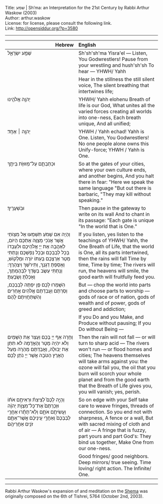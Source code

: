 <html>
<head></head>
<body>
Title: שמע | Sh’ma: an Interpretation for the 21st Century by Rabbi Arthur Waskow (2003)<br />
Author: arthur.waskow<br />
License: for license, please consult the following link.<br />
Link: <a href="http://opensiddur.org/?p=3580">http://opensiddur.org/?p=3580</a>
<p />
<hr />

<table style="margin-left: auto;margin-right: auto;" class="draggable">
<thead><tr><th id="x" style="text-align: right;">Hebrew</th><th style="text-align: left;">English</th></tr></thead>
<tbody>
<tr>
<td style="vertical-align:top;" width="46%">
<div class="liturgy"><span lang="he">
שְׁמַ֖ע יִשְׂרָאֵ֑ל
</span></div>
 </td>
  
 <td style="vertical-align:top;" width="53%">
<div class="english">
Sh'sh'sh'ma Yisra'el —
Listen, You Godwrestlers!
Pause from your wrestling and hush'sh'sh
To hear —
YHWH/ Yahh
</div></td>
</tr>


<tr>
 <td style="vertical-align:top;" width="46%">
 <div class="liturgy"><span lang="he">
 
</span></div>
 </td>
  
 <td style="vertical-align:top;" width="53%">
<div class="english">
Hear in the stillness the still silent voice,
The silent breathing that intertwines life;
</div></td>
</tr>


<tr>
 <td style="vertical-align:top;" width="46%">
 <div class="liturgy"><span lang="he">
 יְהוָ֥ה אֱלֹהֵ֖ינוּ 
</span></div>
 </td>
  
 <td style="vertical-align:top;" width="53%">
<div class="english">
YHWH/ Yahh elohenu
Breath of life is our God,
What unites all the varied
forces creating
all worlds into one-ness,
Each breath unique,
And all unified;
</div></td>
</tr>


<tr>
 <td style="vertical-align:top;" width="46%">
 <div class="liturgy"><span lang="he">
יְהוָ֥ה ׀ אֶחָֽד׃
</span></div>
 </td>
  
 <td style="vertical-align:top;" width="53%">
<div class="english">
YHWH / Yahh echad!
Yahh is One.
Listen, You Godwrestlers!
No one people alone
owns
this Unify-force;
YHWH / Yahh is One.
</div></td>
</tr>


<tr>
 <td style="vertical-align:top;" width="46%">
 <div class="liturgy"><span lang="he">
וּכְתַבְתָּ֛ם עַל־מְזוּזֹ֥ת בֵּיתֶ֖ךָ 
</span></div>
 </td>
  
 <td style="vertical-align:top;" width="53%">
<div class="english">
So at the gates of your cities,
where your own culture ends,
and another begins,
And you halt there in fear:
"Here we speak the same language
"But out there is barbaric,
"They may kill without speaking."
</div></td>
</tr>


<tr>
 <td style="vertical-align:top;" width="46%">
 <div class="liturgy"><span lang="he">
וּבִשְׁעָרֶֽיךָ׃
</span></div>
 </td>
  
 <td style="vertical-align:top;" width="53%">
<div class="english">
Then pause in the gateway to write on its wall
And to chant in its passage:
"Each gate is unique
"In the world that is One."
</div></td>
</tr>


<tr>
 <td style="vertical-align:top;" width="46%">
 <div class="liturgy"><span lang="he">
וְהָיָה אִם שָׁמֹעַ תִּשְׁמְעוּ 
אֶל מִצְוֺתַי 
אֲשֶׁר אָנֹכִי מְצַוֶּה אֶתְכֶם הַיּוֹם, 
לְאַהֲבָה אֶת יְיָ אֱלֹהֵיכֶם 
וּלְעָבְדוֹ בְּכָל לְבַבְכֶם וּבְכָל נַפְשְׁכֶם׃
וְנָתַתִּי מְטַר אַרְצְכֶם בְּעִתּוֹ יוֹרֶה וּמַלְקוֹשׁ, 
וְאָסַפְתָּ דְגָנֶךָ, 
וְתִירֹשְׁךָ וְיִצְהָרֶךָ: 
וְנָתַתִּי עֵשֶׂב בְּשָׂדְךָ לִבְהֶמְתֶּךָ, 
וְאָכַלְתָּ וְשָׂבָעְתָּ׃
</span></div>
 </td>
  
 <td style="vertical-align:top;" width="53%">
<div class="english">
If you listen, yes listen
to the teachings of YHWH/ Yahh,
the One Breath of Life,
that the world is One,
all its parts intertwined,
then the rains will fall
Time by time,
Time by time;
The rivers will run,
the heavens will smile,
the good earth will fruitfully feed you.
</div></td>
</tr>


<tr>
 <td style="vertical-align:top;" width="46%">
 <div class="liturgy"><span lang="he">
הִשָּׁמְרוּ לָכֶם 
פֶּן יִפְתֶּה לְבַבְכֶם, 
וְסַרְתֶּם 
וַעֲבַדְתֶּם אֱלֹהִים אֲחֵרִים 
וְהִשְׁתַּחֲוִיתֶם לָהֶם׃
</span></div>
 </td>
  
 <td style="vertical-align:top;" width="53%">
<div class="english">
But —
chop the world into parts
and choose parts to worship —
gods of race or of nation,
gods of wealth and of power,
gods of greed and addiction;
</div></td>
</tr>


<tr>
 <td style="vertical-align:top;" width="46%">
 <div class="liturgy"><span lang="he">
 
</span></div>
 </td>
  
 <td style="vertical-align:top;" width="53%">
<div class="english">
If you Do and you Make,
and Produce without pausing;
If you Do without Being —
</div></td>
</tr>


<tr>
 <td style="vertical-align:top;" width="46%">
 <div class="liturgy"><span lang="he">
וְחָרָה אַף יְיָ בָּכֶם וְעָצַר אֶת הַשָּׁמַיִם 
וְלֹא יִהְיֶה מָטָר 
וְהָאֲדָמָה 
לֹא תִתֵּן אֶת יְבוּלָהּ, 
וַאֲבַדְתֶּם מְהֵרָה 
מֵעַל הָאָרֶץ הַטֹּבָה 
אֲשֶׁר יְיָ נֹתֵן לָכֶם׃
</span></div>
 </td>
  
 <td style="vertical-align:top;" width="53%">
<div class="english">
Then the rain will not fall —
or will turn to sharp acid —
The rivers won't run —
or flood homes and cities;
The heavens themselves
will take arms against you:
the ozone will fail you,
the oil that you burn
will scorch your whole planet
and from the good earth
that the Breath of Life gives you,
you will vanish;
yes, perish.
</div></td>
</tr>


<tr>
 <td style="vertical-align:top;" width="46%">
 <div class="liturgy"><span lang="he">
וְהָיָ֣ה לָכֶם֮ לְצִיצִת֒ וּרְאִיתֶ֣ם אֹת֗וֹ וּזְכַרְתֶּם֙ אֶת־כָּל־מִצְוֺ֣ת יְהוָ֔ה וַעֲשִׂיתֶ֖ם אֹתָ֑ם וְלֹֽא־תָתֻ֜רוּ אַחֲרֵ֤י לְבַבְכֶם֙ וְאַחֲרֵ֣י עֵֽינֵיכֶ֔ם אֲשֶׁר־אַתֶּ֥ם זֹנִ֖ים אַחֲרֵיהֶֽם׃ 
</span></div>
 </td>
  
 <td style="vertical-align:top;" width="53%">
<div class="english">
So on edge with your Self
take care to weave fringes,
threads of connection.
So you end not with sharpness,
A fence or a wall,
But with sacred mixing
of cloth and of air —
A fringe that is fuzzy,
part yours and part God's:
They bind us together,
Make One from our one-ness.
</div></td>
</tr>


<tr>
 <td style="vertical-align:top;" width="46%">
 <div class="liturgy"><span lang="he">
</span></div>
 </td>
  
 <td style="vertical-align:top;" width="53%">
<div class="english">
Good fringes/ good neighbors.
Deep mirrors/ true seeing.
Time loving/ right action.
The Infinite/ One.
</div></td>
</tr>
</tbody></table>

<hr />

Rabbi Arthur Waskow's expansion of and meditation on the <a href="https://secure.wikimedia.org/wikipedia/en/wiki/Shema">Shema</a> was originally composed on the 6th of Tishrei, 5764 (October 2nd, 2003).
</body>
</html>